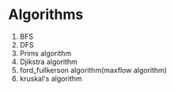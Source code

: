 # Algorithms
1. BFS
2. DFS
3. Prims algorithm
4. Djikstra algorithm
5. ford_fullkerson algorithm(maxflow algorithm)
6. kruskal's algorithm
